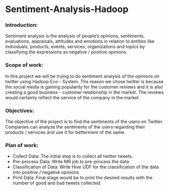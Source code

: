 # Sentiment-Analysis-Hadoop

### Introduction:
Sentiment analysis is the analysis of people’s opinions, sentiments, evaluations, appraisals, attitudes and
emotions in relation to entities like individuals, products, events, services, organizations and topics by
classifying the expressions as negative / positive opinions.

### Scope of work:
In this project we  will be trying to do sentiment analysis of the opinions on twitter using
Hadoop Eco - System. The reason we chose twitter is because the social media is gaining popularity for the customer reviews and it is also creating a good business -
customer relationship in the market. The reviews would certainly reflect the service of the company in the market.

### Objectives:
The objective of the project is to find the sentiments of the users on Twitter. Companies can analyze the
sentiments of the users regarding their products / services and use it for betterment of the same.

### Plan of work:
- Collect Data: The initial step is to collect all twitter tweets.
- Pre-process Data: Write MR job to pre-process the data
- Classification of Data: Write Hive UDF for the classification of the data into positive / negative opinions
- Print Data: Final stage would be to print the desired results with the number of good and bad tweets collected.

